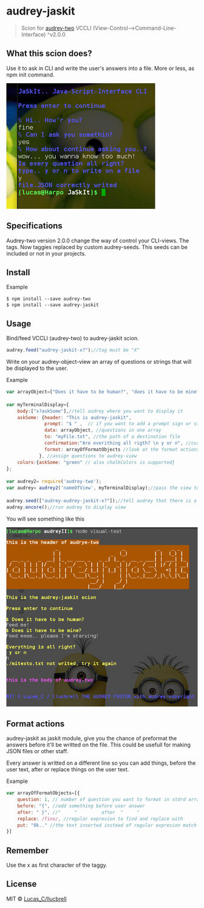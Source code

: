 # audrey-jaskit

> Scion for [audrey-two](https://www.npmjs.com/package/audrey-two) VCCLI (View-Control-->Command-Line-Interface) ^v2.0.0


## What this scion does?

Use it to ask in CLI and write the user's answers into a file. More or less, as npm init command.

![](https://raw.githubusercontent.com/llucbrell/jaskit/master/captura.png) 

## Specifications

Audrey-two version 2.0.0 change the way of control your CLI-views. The tags. Now taggies replaced by custom audrey-seeds. This seeds can be included or not in your projects.


## Install

Example
```
$ npm install --save audrey-two
$ npm install --save audrey-jaskit
```
## Usage

Bind/feed VCCLI (audrey-two) to audrey-jaskit scion.

```js
audrey.feed("audrey-jaskit-x?");//tag must be "X"
```

Write on your audrey-object-view an array of questions or strings that will be displayed to the user.

Example
```js
var arrayObject=["Does it have to be human?", "does it have to be mine?"];

var myTerminalDisplay={
    body:["x?askSome"],//tell audrey where you want to display it
    askSome: {header: "This is audrey-jaskit",
              prompt: "$ " ,  // if you want to add a prompt sign or string before every question
              data: arrayObject, //questions in one array
              to: "myFile.txt", //the path of a destination file
              confirmation:"Are everithing all rigth? \n y or n", //custom confirmation finally question
              format: arrayOfFormatObjects //look at the format actions
            }, //assign questions to audrey-view
    colors:{askSome: "green" // also chalkColors is supported}
};

var audrey2= require('audrey-two');
var audrey= audrey2('nameOfView', myTerminalDisplay);//pass the view to audrey

audrey.seed(["audrey-audrey-jaskit-x?"]);//tell audrey that there is a new seed
audrey.encore();//run audrey to display view
```
You will see something like this

![](https://raw.githubusercontent.com/llucbrell/audrey-jaskit/master/captura.png)

## Format actions

audrey-jaskit as jaskit module, give you the chance of preformat the answers before it'll be writted on the file. This could be usefull for making JSON files or other staff.

Every answer is writted on a different line so you can add things, before the user text, after or replace things on the user text.

Example

```js
var arrayOfFormatObjects=[{
    question: 1, // number of question you want to format in stdrd array numeration
    before: "{", //add something before user answer
    after: " }", //"     "         after  "     "
    replace: /fine/, //regular expresion to find and replace with
    put: "Ok.." //the text inserted instead of regular expresion match
}]
```
## Remember

Use the x as first character of the taggy.

## License

MIT © [Lucas_C/llucbrell](https://github.com/llucbrell)